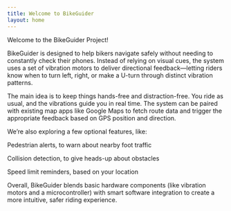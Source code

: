 ```yaml
---
title: Welcome to BikeGuider
layout: home
---
```


Welcome to the BikeGuider Project!

BikeGuider is designed to help bikers navigate safely without needing to constantly check their phones. Instead of relying on visual cues, the system uses a set of vibration motors to deliver directional feedback—letting riders know when to turn left, right, or make a U-turn through distinct vibration patterns.

The main idea is to keep things hands-free and distraction-free. You ride as usual, and the vibrations guide you in real time. The system can be paired with existing map apps like Google Maps to fetch route data and trigger the appropriate feedback based on GPS position and direction.

We’re also exploring a few optional features, like:

Pedestrian alerts, to warn about nearby foot traffic

Collision detection, to give heads-up about obstacles

Speed limit reminders, based on your location

Overall, BikeGuider blends basic hardware components (like vibration motors and a microcontroller) with smart software integration to create a more intuitive, safer riding experience.

